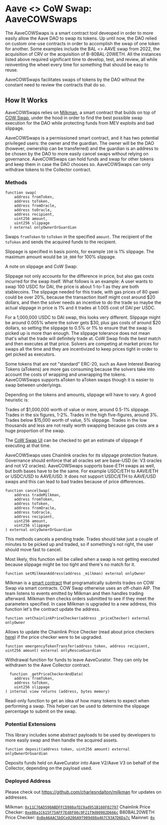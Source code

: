 # Aave <> CoW Swap: AaveCOWSwaps

The AaveCOWSwaps is a smart contract tool deveoped in order to more easily allow the Aave DAO to swap its tokens.
Up until now, the DAO relied on custom one-use contracts in order to accomplish the swap of one token for another.
Some examples include the BAL <> AAVE swap from 2022, the acquisition of CRV or the acquisition of B-80BAL-20WETH.
All the instances listed above required significant time to develop, test, and review, all while reinventing the
wheel every time for something that should be easy to reuse.

AaveCOWSwaps facilitates swaps of tokens by the DAO without the constant need to review the contracts that do so.

## How It Works

AaveCOWSwaps relies on [Milkman](https://github.com/charlesndalton/milkman), a smart contract that builds on top of
[COW Swap](https://swap.cow.fi/#/faq/protocol), under the hood in order to find the best possible swap execution for
the DAO while protecting funds from MEV exploits and bad slippage.

AaveCOWSwaps is a permissioned smart contract, and it has two potential privileged users: the owner and the guardian.
The owner will be the DAO (however, ownership can be transferred) and the guardian is an address to be chosen by the
DAO to more easily cancel swaps without relying on governance. AaveCOWSwaps can hold funds and swap for other tokens
and keep them in case the DAO chooses so. AaveCOWSwaps can only withdraw tokens to the Collector contract.

### Methods

```
function swap(
    address fromToken,
    address toToken,
    address fromOracle,
    address toOracle,
    address recipient,
    uint256 amount,
    uint256 slippage
  ) external onlyOwnerOrGuardian
```

Swaps `fromToken` to `toToken` in the specified `amount`. The recipient of the `toToken` and sends the acquired funds to the recipient.

Slippage is specified in basis points, for example `100` is 1% slippage. The maximum amount would be `10_000` for 100% slippage.

A note on slippage and CoW Swap:

Slippage not only accounts for the difference in price, but also gas costs incurred for the swap itself. What follows is an example:
A user wants to swap 100 USDC for DAI, the price is about 1-to-1 as they are both stablecoins. The slippage needed for this trade, with
gas prices of 80 gwei could be over 20%, because the transaction itself might cost around $20 dollars, and then the solver needs an incentive
to do the trade so maybe the actual slippage in price is 1% and it trades at 1.005 cost of DAI per USDC.

For a 1,000,000 USDC to DAI swap, this looks very different. Slippage might be around 0.005% where the solver gets $30, plus gas costs of
around $20 dollars, so setting the slippage to 0.5% or 1% to ensure that the swap is picked up is more than enough. The slippage tolerance
does not mean that's what the trade will definitely trade at. CoW Swap finds the best match and then executes at that price. Solvers are
competing at market prices for swaps all the time and they are incentivized to keep prices tight in order to get picked as executors.

Some tokens that are not "standard" ERC-20, such as Aave Interest Bearing Tokens (aTokens) are more gas consuming because the solvers
take into account the costs of wrapping and unwrapping the tokens. AaveCOWSwaps supports aToken to aToken swaps though it is easier to
swap between underlyings.

Depending on the tokens and amounts, slippage will have to vary. A good heuristic is:

Trades of $1,000,000 worth of value or more, around 0.5-1% slippage.
Trades in the six figures, 1-2%.
Trades in the high five-figures, around 3%.
Trades below $15,000 worth of value, 5% slippage.
Trades in the low thousands and less are not really worth swapping because gas costs are a huge proportion of the swap.

The [CoW Swap UI](https://swap.cow.fi/#/1/swap/WETH) can be checked to get an estimate of slippage if executing at that time.

AaveCOWSwaps uses Chainlink oracles for its slippage protection feature. Governance should enforce that all oracles set are
base-USD (ie: V3 oracles and not V2 oracles). AaveCOWSwaps supports base-ETH swaps as well, but both bases have to be the same.
For example USDC/ETH to AAVE/ETH or USDC/USD to AAVE/USD. It does not support USDC/ETH to AAVE/USD swaps and this can lead to
bad trades because of price differences.

```
function cancelSwap(
    address tradeMilkman,
    address fromToken,
    address toToken,
    address fromOracle,
    address toOracle,
    address recipient,
    uint256 amount,
    uint256 slippage
) external onlyOwnerOrGuardian
```

This methods cancels a pending trade. Trades should take just a couple of minutes to be picked up and traded, so if something's not right, the user
should move fast to cancel.

Most likely, this function will be called when a swap is not getting executed because slippage might be too tight and there's no match for it.

`function setMilkmanAddress(address _milkman) external onlyOwner`

Milkman is a [smart contract](https://github.com/charlesndalton/milkman) that programatically submits trades on COW Swap via
smart contracts. COW Swap otherwise uses an off-chain AIP. The team listens to events emitted by Milkman and then handles
trading afterward. Milkman then checks orders submitted to see if they meet the parameters specified. In case Milkman is upgraded
to a new address, this function let's the contract update the address.

`function setChainlinkPriceChecker(address _priceChecker) external onlyOwner`

Allows to update the Chainlink Price Checker (read about price checkers [here](https://github.com/charlesndalton/milkman#price-checkers))
if the price checker were to be upgraded.

`function emergencyTokenTransfer(address token, address recipient, uint256 amount) external onlyRescueGuardian`

Withdrawal function for funds to leave AaveCurator. They can only be withdrawn to the Aave Collector contract.

```
  function _getPriceCheckerAndData(
    address fromToken,
    address toToken,
    uint256 slippage
) internal view returns (address, bytes memory)
```

Read-only function to get an idea of how many tokens to expect when performing a swap. This helper can be used
to determine the slippage percentage to submit on the swap.

### Potential Extensions

This library includes some abstract payloads to be used by developers to more easily swap and then handle the acquired assets.

`function deposit(address token, uint256 amount) external onlyOwnerOrGuardian`

Deposits funds held on AaveCurator into Aave V2/Aave V3 on behalf of the Collector, depending on the payload used.

### Deployed Address

Please check out https://github.com/charlesndalton/milkman for updates on addresses.

Milkman: [`0x11C76AD590ABDFFCD980afEC9ad951B160F02797`](https://etherscan.io/address/0x11C76AD590ABDFFCD980afEC9ad951B160F02797)
Chainlink Price Checker: [`0xe80a1C615F75AFF7Ed8F08c9F21f9d00982D666c`](https://etherscan.io/address/0xe80a1C615F75AFF7Ed8F08c9F21f9d00982D666c)
B80BAL20WETH Price Checker: [`0xBeA6AAC5bDCe0206A9f909d80a467C93A7D6Da7c`](https://etherscan.io/address/0xBeA6AAC5bDCe0206A9f909d80a467C93A7D6Da7c)
Mainnet: [`0x`]()
